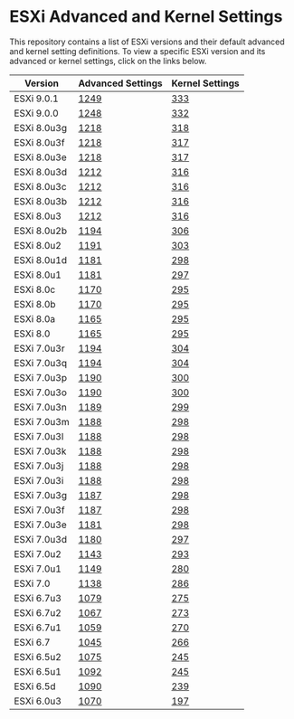# ESXi Advanced and Kernel Settings

This repository contains a list of ESXi versions and their default advanced and kernel setting definitions. To view a specific ESXi version and its advanced or kernel settings, click on the links below.

| Version     | Advanced Settings                       | Kernel Settings                      |
|-------------|-----------------------------------------|--------------------------------------|
| ESXi 9.0.1  | [1249](esxi-901-advanced-settings.md)   | [333](esxi-901-kernel-settings.md)   |
| ESXi 9.0.0  | [1248](esxi-900-advanced-settings.md)   | [332](esxi-900-kernel-settings.md)   |
| ESXi 8.0u3g | [1218](esxi-80u3f-advanced-settings.md) | [318](esxi-80u3f-kernel-settings.md) |
| ESXi 8.0u3f | [1218](esxi-80u3f-advanced-settings.md) | [317](esxi-80u3f-kernel-settings.md) |
| ESXi 8.0u3e | [1218](esxi-80u3e-advanced-settings.md) | [317](esxi-80u3e-kernel-settings.md) |
| ESXi 8.0u3d | [1212](esxi-80u3d-advanced-settings.md) | [316](esxi-80u3d-kernel-settings.md) |
| ESXi 8.0u3c | [1212](esxi-80u3c-advanced-settings.md) | [316](esxi-80u3c-kernel-settings.md) |
| ESXi 8.0u3b | [1212](esxi-80u3b-advanced-settings.md) | [316](esxi-80u3b-kernel-settings.md) |
| ESXi 8.0u3  | [1212](esxi-80u3-advanced-settings.md)  | [316](esxi-80u3-kernel-settings.md)  |
| ESXi 8.0u2b | [1194](esxi-80u2b-advanced-settings.md) | [306](esxi-80u2b-kernel-settings.md) |
| ESXi 8.0u2  | [1191](esxi-80u2-advanced-settings.md)  | [303](esxi-80u2-kernel-settings.md)  |
| ESXi 8.0u1d | [1181](esxi-80u1d-advanced-settings.md) | [298](esxi-80u1d-kernel-settings.md) |
| ESXi 8.0u1  | [1181](esxi-80u1-advanced-settings.md)  | [297](esxi-80u1-kernel-settings.md)  |
| ESXi 8.0c   | [1170](esxi-80c-advanced-settings.md)   | [295](esxi-80c-kernel-settings.md)   |
| ESXi 8.0b   | [1170](esxi-80b-advanced-settings.md)   | [295](esxi-80b-kernel-settings.md)   |
| ESXi 8.0a   | [1165](esxi-80a-advanced-settings.md)   | [295](esxi-80a-kernel-settings.md)   |
| ESXi 8.0    | [1165](esxi-80-advanced-settings.md)    | [295](esxi-80-kernel-settings.md)    |
| ESXi 7.0u3r | [1194](esxi-70u3r-advanced-settings.md) | [304](esxi-70u3r-kernel-settings.md) |
| ESXi 7.0u3q | [1194](esxi-70u3q-advanced-settings.md) | [304](esxi-70u3q-kernel-settings.md) |
| ESXi 7.0u3p | [1190](esxi-70u3p-advanced-settings.md) | [300](esxi-70u3p-kernel-settings.md) |
| ESXi 7.0u3o | [1190](esxi-70u3o-advanced-settings.md) | [300](esxi-70u3o-kernel-settings.md) |
| ESXi 7.0u3n | [1189](esxi-70u3n-advanced-settings.md) | [299](esxi-70u3n-kernel-settings.md) |
| ESXi 7.0u3m | [1188](esxi-70u3m-advanced-settings.md) | [298](esxi-70u3m-kernel-settings.md) |
| ESXi 7.0u3l | [1188](esxi-70u3l-advanced-settings.md) | [298](esxi-70u3l-kernel-settings.md) |
| ESXi 7.0u3k | [1188](esxi-70u3k-advanced-settings.md) | [298](esxi-70u3k-kernel-settings.md) |
| ESXi 7.0u3j | [1188](esxi-70u3j-advanced-settings.md) | [298](esxi-70u3j-kernel-settings.md) |
| ESXi 7.0u3i | [1188](esxi-70u3i-advanced-settings.md) | [298](esxi-70u3i-kernel-settings.md) |
| ESXi 7.0u3g | [1187](esxi-70u3g-advanced-settings.md) | [298](esxi-70u3g-kernel-settings.md) |
| ESXi 7.0u3f | [1187](esxi-70u3f-advanced-settings.md) | [298](esxi-70u3f-kernel-settings.md) |
| ESXi 7.0u3e | [1181](esxi-70u3e-advanced-settings.md) | [298](esxi-70u3e-kernel-settings.md) |
| ESXi 7.0u3d | [1180](esxi-70u3d-advanced-settings.md) | [297](esxi-70u3d-kernel-settings.md) |
| ESXi 7.0u2  | [1143](esxi-70u2-advanced-settings.md)  | [293](esxi-70u2-kernel-settings.md)  |
| ESXi 7.0u1  | [1149](esxi-70u1-advanced-settings.md)  | [280](esxi-70u1-kernel-settings.md)  |
| ESXi 7.0    | [1138](esxi-70-advanced-settings.md)    | [286](esxi-70-kernel-settings.md)    |
| ESXi 6.7u3  | [1079](esxi-67u3-advanced-settings.md)  | [275](esxi-67u3-kernel-settings.md)  |
| ESXi 6.7u2  | [1067](esxi-67u2-advanced-settings.md)  | [273](esxi-67u2-kernel-settings.md)  |
| ESXi 6.7u1  | [1059](esxi-67u1-advanced-settings.md)  | [270](esxi-67u1-kernel-settings.md)  |
| ESXi 6.7    | [1045](esxi-67-advanced-settings.md)    | [266](esxi-67-kernel-settings.md)    |
| ESXi 6.5u2  | [1075](esxi-65u2-advanced-settings.md)  | [245](esxi-65u2-kernel-settings.md)  |
| ESXi 6.5u1  | [1092](esxi-65u1-advanced-settings.md)  | [245](esxi-65u1-kernel-settings.md)  |
| ESXi 6.5d   | [1090](esxi-65d-advanced-settings.md)   | [239](esxi-65d-kernel-settings.md)   |
| ESXi 6.0u3  | [1070](esxi-60u3-advanced-settings.md)  | [197](esxi-60u3-kernel-settings.md)  |

